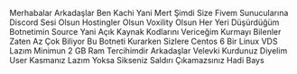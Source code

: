 Merhabalar Arkadaşlar Ben Kachi Yani Mert Şimdi Size Fivem Sunucularına Discord Sesi Olsun Hostingler Olsun Voxility Olsun Her Yeri Düşürdüğüm Botnetimin Source Yani Açık Kaynak Kodlarını Vericeğim Kurmayı Bilenler Zaten Az Çok Biliyor Bu Botneti Kurarken Sizlere Centos 6 Bir Linux VDS Lazım Minimun 2 GB Ram Tercihimdir Arkadaşlar Velevki Kurdunuz Diyelim User Kasmanız Lazım Yoksa Sikseniz Saldırı Çıkamazsınız Hadi Bays
